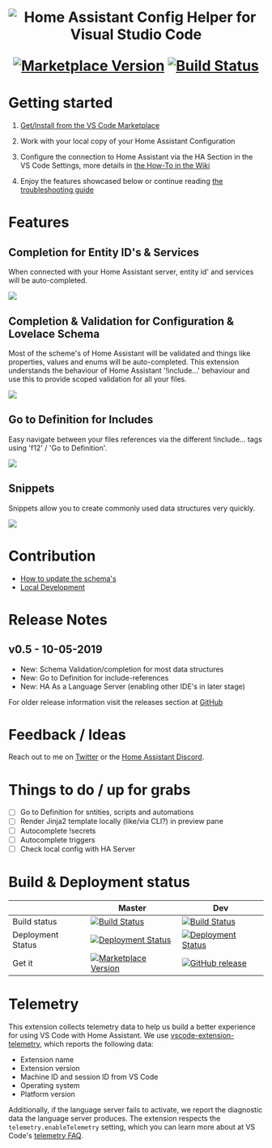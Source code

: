 <h1 align="center">

<img src="https://raw.githubusercontent.com/keesschollaart81/vscode-home-assistant/dev/assets/header.png" alt="Home Assistant Config Helper for Visual Studio Code"/>

[![Marketplace Version](https://vsmarketplacebadge.apphb.com/version/keesschollaart.vscode-home-assistant.svg "Current Release")](https://marketplace.visualstudio.com/items?itemName=keesschollaart.vscode-home-assistant)  [![Build Status](https://caseonline.visualstudio.com/vscode-home-assistant/_apis/build/status/keesschollaart81.vscode-home-assistant?branchName=master)](https://caseonline.visualstudio.com/vscode-home-assistant/_build/index?definitionId=23)

</h1>

# Getting started
      
1. [Get/Install from the VS Code Marketplace](https://marketplace.visualstudio.com/items?itemName=keesschollaart.vscode-home-assistant)

2. Work with your local copy of your Home Assistant Configuration

3. Configure the connection to Home Assistant via the HA Section in the VS Code Settings, more details in [the How-To in the Wiki](https://github.com/keesschollaart81/vscode-home-assistant/wiki/Configure-connection-to-HA)

4. Enjoy the features showcased below or continue reading [the troubleshooting guide](https://github.com/keesschollaart81/vscode-home-assistant/wiki/Troubleshooting)

# Features

## Completion for Entity ID's & Services

When connected with your Home Assistant server, entity id' and services will be auto-completed.
 
<img src="https://raw.githubusercontent.com/keesschollaart81/vscode-home-assistant/dev/assets/entity_service_completion.gif"   > 

## Completion & Validation for Configuration & Lovelace Schema

Most of the scheme's of Home Assistant will be validated and things like properties, values and enums will be auto-completed. This extension understands the behaviour of Home Assistant '!include...' behaviour and use this to provide scoped validation for all your files.
 
<img src="https://raw.githubusercontent.com/keesschollaart81/vscode-home-assistant/dev/assets/schema_validation_completion.gif"  > 

## Go to Definition for Includes

Easy navigate between your files references via the different !include... tags using 'f12' / 'Go to Definition'.
 
<img src="https://raw.githubusercontent.com/keesschollaart81/vscode-home-assistant/dev/assets/go_to_definition.gif"  > 

## Snippets

Snippets allow you to create commonly used data structures very quickly. 

<img src="https://raw.githubusercontent.com/keesschollaart81/vscode-home-assistant/dev/assets/snippet.gif"   > 

# Contribution

- [How to update the schema's](https://github.com/keesschollaart81/vscode-home-assistant/wiki/HowTo:-Update-the-schema's)
- [Local Development](https://github.com/keesschollaart81/vscode-home-assistant/wiki/Local-development)

# Release Notes

## v0.5 - 10-05-2019

- New: Schema Validation/completion for most data structures
- New: Go to Definition for include-references
- New: HA As a Language Server (enabling other IDE's in later stage)

For older release information visit the releases section at [GitHub](https://github.com/keesschollaart81/vscode-home-assistant/releases)

# Feedback / Ideas

Reach out to me on [Twitter](https://twitter.com/keesschollaart) or the [Home Assistant Discord](https://discord.gg/c5DvZ4e).

# Things to do / up for grabs

- [ ] Go to Definition for sntities, scripts and automations
- [ ] Render Jinja2 template locally (like/via CLI?) in preview pane 
- [ ] Autocomplete !secrets
- [ ] Autocomplete triggers
- [ ] Check local config with HA Server

# Build & Deployment status

|                     | Master   | Dev  |
|--------------------------------|-----------------|-----------------|
| Build status |  [![Build Status](https://caseonline.visualstudio.com/vscode-home-assistant/_apis/build/status/keesschollaart81.vscode-home-assistant?branchName=master)](https://caseonline.visualstudio.com/vscode-home-assistant/_build/index?definitionId=23)   | [![Build Status](https://caseonline.visualstudio.com/vscode-home-assistant/_apis/build/status/keesschollaart81.vscode-home-assistant?branchName=dev)](https://caseonline.visualstudio.com/vscode-home-assistant/_build/index?definitionId=23)
| Deployment Status | [![Deployment Status](https://caseonline.vsrm.visualstudio.com/_apis/public/Release/badge/b5e7419e-352f-433e-8690-463d52b2c4f7/1/2)](https://caseonline.visualstudio.com/vscode-home-assistant/_releases2?definitionId=1) |[![Deployment Status](https://caseonline.vsrm.visualstudio.com/_apis/public/Release/badge/b5e7419e-352f-433e-8690-463d52b2c4f7/1/1)](https://caseonline.visualstudio.com/vscode-home-assistant/_releases2?definitionId=1)|  
| Get it | [![Marketplace Version](https://vsmarketplacebadge.apphb.com/version/keesschollaart.vscode-home-assistant.svg "Current Release")](https://marketplace.visualstudio.com/items?itemName=keesschollaart.vscode-home-assistant) | [![GitHub release](https://img.shields.io/github/release-pre/keesschollaart81/vscode-home-assistant.svg)](https://github.com/keesschollaart81/vscode-home-assistant/releases)|  
  
# Telemetry

This extension collects telemetry data to help us build a better experience for
using VS Code with Home Assistant. We use [vscode-extension-telemetry](https://github.com/Microsoft/vscode-extension-telemetry),
which reports the following data:

- Extension name
- Extension version
- Machine ID and session ID from VS Code
- Operating system
- Platform version

Additionally, if the language server fails to activate, we report the diagnostic
data the language server produces. The extension respects the `telemetry.enableTelemetry`
setting, which you can learn more about at VS Code's
[telemetry FAQ](https://code.visualstudio.com/docs/supporting/faq#_how-to-disable-telemetry-reporting).

